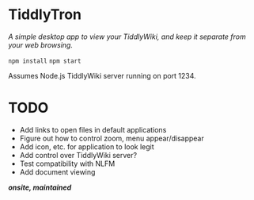 # TiddlyTron

_A simple desktop app to view your TiddlyWiki, and keep it separate from your web browsing._

`npm install`
`npm start`


Assumes Node.js TiddlyWiki server running on port 1234.

# TODO
* Add links to open files in default applications
* Figure out how to control zoom, menu appear/disappear
* Add icon, etc. for application to look legit
* Add control over TiddlyWiki server?
* Test compatibility with NLFM
* Add document viewing

_____onsite, maintained_____
